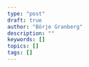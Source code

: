 ```yaml
---
type: "post"
draft: true
author: "Börje Granberg"
description: ""
keywords: []
topics: []
tags: []
---
```


